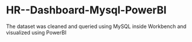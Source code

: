 # HR--Dashboard-Mysql-PowerBI
The dataset was cleaned and queried using MySQL inside Workbench and visualized using PowerBI
